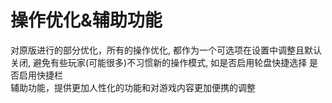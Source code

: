 # 操作优化&辅助功能
对原版进行的部分优化，所有的操作优化, 都作为一个可选项在设置中调整且默认关闭, 避免有些玩家(可能很多)不习惯新的操作模式, 如是否启用轮盘快捷选择 是否启用快捷栏  
辅助功能，提供更加人性化的功能和对游戏内容更加便携的调整